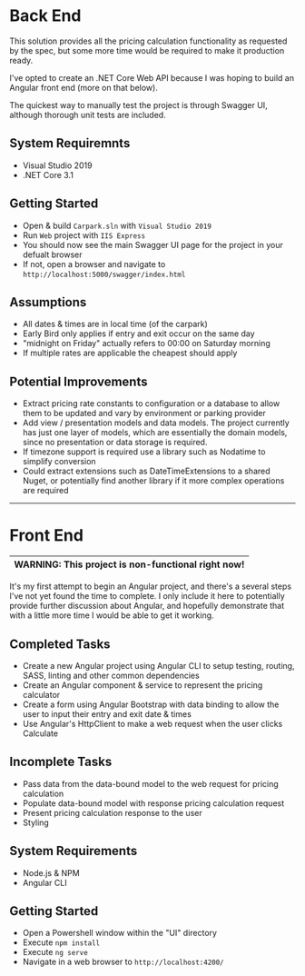 # Back End

This solution provides all the pricing calculation functionality as requested by the spec, but some more time would be required to make it production ready.

I've opted to create an .NET Core Web API because I was hoping to build an Angular front end (more on that below).

The quickest way to manually test the project is through Swagger UI, although thorough unit tests are included.

## System Requiremnts

* Visual Studio 2019
* .NET Core 3.1

## Getting Started

* Open & build ``Carpark.sln`` with ``Visual Studio 2019``
* Run ``Web`` project with ``IIS Express``
* You should now see the main Swagger UI page for the project in your defualt browser
* If not, open a browser and navigate to ``http://localhost:5000/swagger/index.html``

## Assumptions

* All dates & times are in local time (of the carpark)
* Early Bird only applies if entry and exit occur on the same day
* "midnight on Friday" actually refers to 00:00 on Saturday morning
* If multiple rates are applicable the cheapest should apply

## Potential Improvements

* Extract pricing rate constants to configuration or a database to allow them to be updated and vary by environment or parking provider
* Add view / presentation models and data models.  The project currently has just one layer of models, which are essentially the domain models, since no presentation or data storage is required.
* If timezone support is required use a library such as Nodatime to simplify conversion
* Could extract extensions such as DateTimeExtensions to a shared Nuget, or potentially find another library if it more complex operations are required

---

# Front End

| WARNING: This project is non-functional right now! |
| --- |

It's my first attempt to begin an Angular project, and there's a several steps I've not yet found the time to complete.  I only include it here to potentially provide further discussion about Angular, and hopefully demonstrate that with a little more time I would be able to get it working.

## Completed Tasks

* Create a new Angular project using Angular CLI to setup testing, routing, SASS, linting and other common dependencies
* Create an Angular component & service to represent the pricing calculator
* Create a form using Angular Bootstrap with data binding to allow the user to input their entry and exit date & times
* Use Angular's HttpClient to make a web request when the user clicks Calculate

## Incomplete Tasks

* Pass data from the data-bound model to the web request for pricing calculation
* Populate data-bound model with response pricing calculation request
* Present pricing calculation response to the user
* Styling

## System Requirements

* Node.js & NPM
* Angular CLI

## Getting Started

* Open a Powershell window within the "UI" directory
* Execute ``npm install``
* Execute ``ng serve``
* Navigate in a web browser to ``http://localhost:4200/``